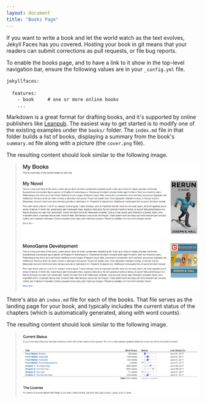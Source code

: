 ```yaml
---
layout: document
title: "Books Page"
---
```


If you want to write a book and let the world watch as the text evolves, Jekyll Faces has you covered. Hosting your book in git means that your readers can submit corrections as pull requests, or file bug reports.

To enable the books page, and to have a link to it show in the top-level navigation bar, ensure the following values are in your `_config.yml` file.

```
jekyllfaces:

  features:
    - book     # one or more online books
    ...
```

Markdown is a great format for drafting books, and it's supported by online publishers like [Leanpub](https://leanpub.com/). The easiest way to get started is to modify one of the existing examples under the `books/` folder. The `index.md` file in that folder builds a list of books, displaying a summary from the book's `summary.md` file along with a picture (the `cover.png` file).

The resulting content should look similar to the following image.

> ![image](images/books.png)

There's also an `index.md` file for each of the books. That file serves as the landing page for your book, and typically includes the current status of the chapters (which is automatically generated, along with word counts).

The resulting content should look similar to the following image.

> ![image](images/books-summary.png)
